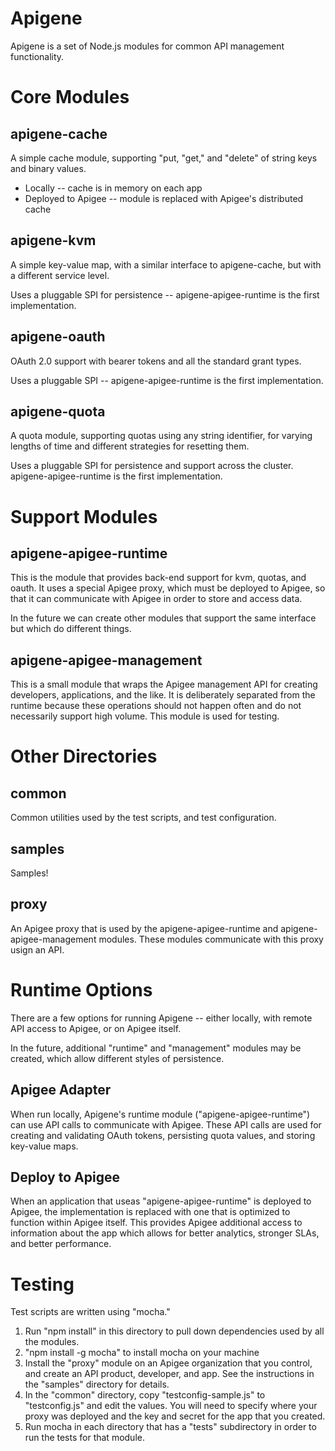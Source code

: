 # Apigene

Apigene is a set of Node.js modules for common API management functionality.

# Core Modules

## apigene-cache

A simple cache module, supporting "put, "get," and "delete" of string keys and binary values.

* Locally -- cache is in memory on each app
* Deployed to Apigee -- module is replaced with Apigee's distributed cache

## apigene-kvm

A simple key-value map, with a similar interface to apigene-cache, but with a different service level.

Uses a pluggable SPI for persistence -- apigene-apigee-runtime is the first implementation.

## apigene-oauth

OAuth 2.0 support with bearer tokens and all the standard grant types.

Uses a pluggable SPI -- apigene-apigee-runtime is the first implementation.

## apigene-quota

A quota module, supporting quotas using any string identifier, for varying lengths of time and
different strategies for resetting them.

Uses a pluggable SPI for persistence and support across the cluster.
apigene-apigee-runtime is the first implementation.

# Support Modules

## apigene-apigee-runtime

This is the module that provides back-end support for kvm, quotas, and oauth. It uses a special Apigee
proxy, which must be deployed to Apigee, so that it can communicate with Apigee in order to store and
access data.

In the future we can create other modules that support the same interface but which do different things.

## apigene-apigee-management

This is a small module that wraps the Apigee management API for creating developers, applications, and the like.
It is deliberately separated from the runtime because these operations should not happen often and do
not necessarily support high volume. This module is used for testing.

# Other Directories

## common

Common utilities used by the test scripts, and test configuration.

## samples

Samples!

## proxy

An Apigee proxy that is used by the apigene-apigee-runtime and apigene-apigee-management modules. These modules
communicate with this proxy usign an API.

# Runtime Options

There are a few options for running Apigene -- either locally, with remote API access to Apigee, or on Apigee
itself.

In the future, additional "runtime" and "management" modules may be created, which allow different styles of
persistence.

## Apigee Adapter

When run locally, Apigene's runtime module ("apigene-apigee-runtime")
can use API calls to communicate with Apigee. These API calls are
used for creating and validating OAuth tokens, persisting quota values, and storing key-value maps.

## Deploy to Apigee

When an application that useas "apigene-apigee-runtime" is deployed to Apigee, the implementation is replaced
with one that is optimized to function within Apigee itself. This provides Apigee additional access to information
about the app which allows for better analytics, stronger SLAs, and better performance.

# Testing

Test scripts are written using "mocha."

1) Run "npm install" in this directory to pull down dependencies used by all the modules.
2) "npm install -g mocha" to install mocha on your machine
3) Install the "proxy" module on an Apigee organization that you control, and create an API product, developer, and app.
See the instructions in the "samples" directory for details.
3) In the "common" directory, copy "testconfig-sample.js" to "testconfig.js" and edit the values. You will
need to specify where your proxy was deployed and the key and secret for the app that you created.
3) Run mocha in each directory that has a "tests" subdirectory in order to run the tests for that module.
